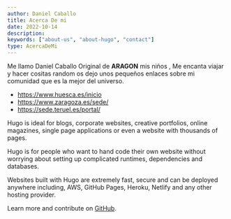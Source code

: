 ```yaml
---
author: Daniel Caballo
title: Acerca De mi
date: 2022-10-14
description:
keywords: ["about-us", "about-hugo", "contact"]
type: AcercaDeMi
---
```


Me llamo Daniel Caballo Original de ****ARAGON**** mis niños , Me encanta viajar y hacer cositas random os dejo unos pequeños enlaces sobre mi comunidad que es la mejor del universo.

- https://www.huesca.es/inicio
- https://www.zaragoza.es/sede/
- https://sede.teruel.es/portal/

Hugo is ideal for blogs, corporate websites, creative portfolios, online magazines, single page applications or even a website with thousands of pages.

Hugo is for people who want to hand code their own website without worrying about setting up complicated runtimes, dependencies and databases.

Websites built with Hugo are extremely fast, secure and can be deployed anywhere including, AWS, GitHub Pages, Heroku, Netlify and any other hosting provider.

Learn more and contribute on [GitHub](https://github.com/gohugoio).
